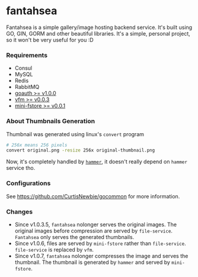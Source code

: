 # fantahsea

Fantahsea is a simple gallery/image hosting backend service. It's built using GO, GIN, GORM and other beautiful libraries. It's a simple, personal project, so it won't be very useful for you :D

### Requirements

- Consul
- MySQL
- Redis
- RabbitMQ
- [goauth >= v1.0.0](https://github.com/CurtisNewbie/goauth)
- [vfm >= v0.0.3](https://github.com/CurtisNewbie/vfm)
- [mini-fstore >= v0.0.1](https://github.com/CurtisNewbie/mini-fstore)

### About Thumbnails Generation

Thumbnail was generated using linux's `convert` program

```sh
# 256x means 256 pixels
convert original.png -resize 256x original-thumbnail.png
```

Now, it's completely handled by [`hammer`](https://github.com/CurtisNewbie/hammer), it doesn't really depend on `hammer` service tho.

### Configurations

See https://github.com/CurtisNewbie/gocommon for more information.

### Changes

- Since v1.0.3.5, `fantahsea` nolonger serves the original images. The original images before compression are served by `file-service`. `Fantahsea` only serves the generated thumbnails.
- Since v1.0.6, files are served by `mini-fstore` rather than `file-service`. `file-service` is replaced by `vfm`.
- Since v1.0.7, `fantahsea` nolonger compresses the image and serves the thumbnail. The thumbnail is generated by `hammer` and served by `mini-fstore`.
